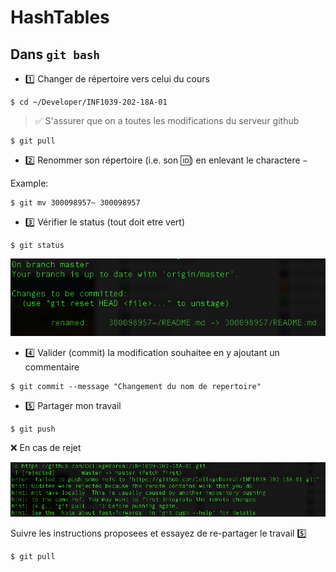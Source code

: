 # HashTables

## Dans `git bash`

* :one: Changer de répertoire vers celui du cours

```
$ cd ~/Developer/INF1039-202-18A-01
```
> :white_check_mark: S'assurer que on a toutes les modifications du serveur github

```
$ git pull
```

* :two: Renommer son répertoire (i.e. son :id:) en enlevant le charactere `~`

Example:

```
$ git mv 300098957~ 300098957
```

* :three: Vérifier le status (tout doit etre vert)

```
$ git status
```

![alt text](./images/git-status.png)

* :four: Valider (commit) la modification souhaitee en y ajoutant un commentaire

```
$ git commit --message "Changement du nom de repertoire"
```

* :five: Partager mon travail 

```
$ git push
```

:x: En cas de rejet

![alt text](./images/git-reject.png)

Suivre les instructions proposees et essayez de re-partager le travail :five:

```
$ git pull
```
